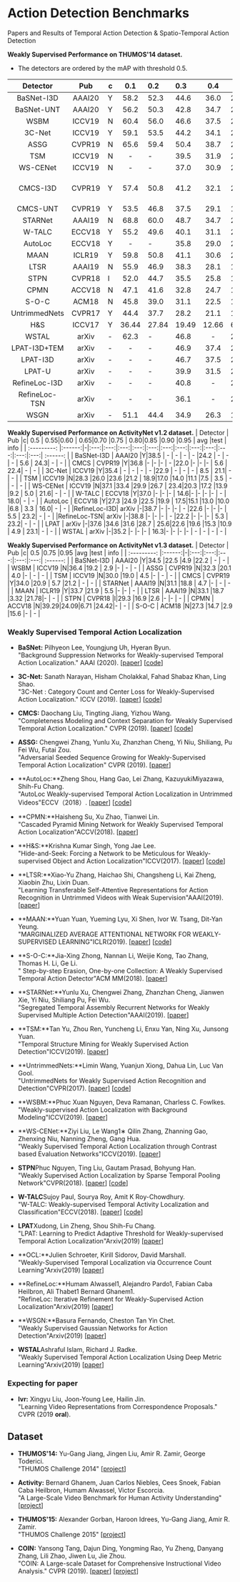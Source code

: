 # Action Detection Benchmarks
Papers and Results of Temporal Action Detection &amp; Spatio-Temporal Action Detection


**Weakly Supervised Performance on THUMOS'14 dataset.**

- The detectors are ordered by the mAP with threshold 0.5.

|  Detector   |   Pub  |c| 0.1 | 0.2 | 0.3 |0.4  | 0.5 | 0.6 | 0.7 | 0.8 | 0.9 |avg  |   info   |
| :---------: |:------:|-|:---:|:----|:----|:---:|:---:|:---:|:---:|:---:|:---:|:---:| :------: |
| BaSNet-I3D  | AAAI20 |Y| 58.2|52.3 |44.6 |36.0 |27.0 |18.6 |10.4 |3.9  |0.5  | -   |    -     |
| BaSNet-UNT  | AAAI20 |Y| 56.2|50.3 |42.8 |34.7 |25.1 |17.1 |9.3  |3.7  |0.5  | -   |    -     |
|   WSBM      | ICCV19 |N| 60.4|56.0 |46.6 |37.5 |26.8 |17.6 |9.0  |3.3  |0.4  | -   |    -     |
|   3C-Net    | ICCV19 |Y| 59.1|53.5 |44.2 |34.1 |26.6 |  -  |8.1  |  -  | -   | -   |    -     |
|    ASSG     | CVPR19 |N| 65.6|59.4 |50.4 |38.7 |25.4 |15.0 |6.6  |  -  |  -  | -   |    -     |
|    TSM      | ICCV19 |N|  -  | -   |39.5 |31.9 |24.5 |13.8 |7.1  |  -  |  -  |23.4 |    -     |
|  WS-CENet   | ICCV19 |N|  -  | -   |37.0 |30.9 |23.9 |13.9 |7.1  |  -  |  -  | -   |    -     |
|  CMCS-I3D   | CVPR19 |Y| 57.4|50.8 |41.2 |32.1 |23.1 |15.0 |7.0  |  -  | -   | -   |report avg-mAP|
|  CMCS-UNT   | CVPR19 |Y| 53.5|46.8 |37.5 |29.1 |19.9 |12.3 |6.0  |  -  | -   | -   |    -     |
|  STARNet    | AAAI19 |N|68.8 |60.0 |48.7 |34.7 |23.0 |-    |-    |  -  |  -  |-    |    -     |
|  W-TALC     | ECCV18 |Y|55.2 |49.6 |40.1 |31.1 |22.8 |-    |-    |  -  |  -  |7.6  |    -     |
|  AutoLoc    | ECCV18 |Y|-    |-    |35.8 |29.0 |21.2 |13.4 |5.8  |  -  |  -  |-    |    -     |
|  MAAN       | ICLR19 |Y|59.8 |50.8 |41.1 |30.6 |20.3 |12.0 |6.9  |2.6  |0.2  |94.1 |    -     |
|  LTSR       | AAAI19 |N|55.9 |46.9 |38.3 |28.1 |18.6 |11.0 |5.59 |2.19 |0.29 |-    |    -     |
|  STPN       | CVPR18 |I|52.0 |44.7 |35.5 |25.8 |16.9 |9.9  |4.3  |1.2  |0.1  |-    |    -     |
|  CPMN       | ACCV18 |N|47.1 |41.6 |32.8 |24.7 |16.1 |10.1 |5.5  |-    |-    |-    |    -     |
|  S-O-C      | ACM18  |N|45.8 |39.0 |31.1 |22.5 |15.9 |-    |-    |-    |-    |-    |    -     |
|UntrimmedNets| CVPR17 |Y|44.4 |37.7 |28.2 |21.1 |13.7 |-    |-    |-    |-    |-    |    -     |
|  H&S        | ICCV17 |Y|36.44|27.84|19.49|12.66|6.84 |-    |-    |-    |-    |-    |    -     |
| WSTAL       | arXiv  |-|62.3 |-    |46.8 |-    |29.6 |-    |9.7  |-    |-    |-    |    -     |
|LPAT-I3D+TEM | arXiv  |-|-    |-    |46.9 |37.4 |28.0 |16.6 |9.2  |-    |-    |27.6 |    -     |
| LPAT-I3D    | arXiv  |-|-    |-    |46.7 |37.5 |27.9 |17.6 |9.2  |-    |-    |27.6 |    -     |
| LPAT-U      | arXiv  |-|-    |-    |39.9 |31.5 |22.6 |14.2 |7.9  |-    |-    |27.6 |    -     |
|RefineLoc-I3D| arXiv  |-|-    |-    |40.8 |-    |23.1 |-    |5.3  |-    |-    |-    |    -     |
|RefineLoc-TSN| arXiv  |-|-    |-    |36.1 |-    |22.6 |-    |5.8  |-    |-    |-    |    -     |
| WSGN        | arXiv  |-|51.1 |44.4 |34.9 |26.3 |18.1 |11.6 |6.5  |-    |-    |-    |    -     |



**Weakly Supervised Performance on ActivityNet v1.2 dataset.**
|  Detector   |  Pub   |c| 0.5 | 0.55|0.60 | 0.65|0.70 |0.75 | 0.80|0.85 |0.90 |0.95 | avg |test |   info   |
| :---------: |:------:|-|:---:|:---:|:---:|:---:|:---:|:---:|:---:|:---:|:---:|:---:|:---:|:---:| :------: |
| BaSNet-I3D  | AAAI20 |Y|38.5 |   - | -   |  -  | -   |24.2 |  -  | -   | -   | 5.6 | 24.3|   - |     -    |
| CMCS        | CVPR19 |Y|36.8 |-    |-    |-    | -   |22.0 |-    |-    |-    | 5.6 | 22.4|   - |     -    |
| 3C-Net      | ICCV19 |Y|35.4 |   - | -   |  -  | -   |22.9 |  -  | -   | -   | 8.5 | 21.1|   - |     -    |
| TSM         | ICCV19 |N|28.3 |26.0 |23.6 |21.2 | 18.9|17.0 |14.0 |11.1 |7.5  | 3.5 | -   |   - |     -    |
| WS-CENet    | ICCV19 |N|37.1 |33.4 |29.9 |26.7 | 23.4|20.3 |17.2 |13.9 |9.2  | 5.0 | 21.6|   - |     -    |
| W-TALC      | ECCV18 |Y|37.0 |-    |-    |-    | 14.6|-    |-    |-    |-    | -   | 18.0|   - |     -    |
| AutoLoc     | ECCV18 |Y|27.3 |24.9 |22.5 |19.9 | 17.5|15.1 |13.0 |10.0 |6.8  | 3.3 | 16.0| -   |     -    |
|RefineLoc-I3D| arXiv  |-|38.7 |-    |-    |-    | -   |22.6 |-    |-    |-    | 5.5 | 23.2| -   |     -    |
|RefineLoc-TSN| arXiv  |-|38.8 |-    |-    |-    | -   |22.2 |-    |-    |-    | 5.3 | 23.2| -   |     -    |
| LPAT        | arXiv  |-|37.6 |34.6 |31.6 |28.7 | 25.6|22.6 |19.6 |15.3 |10.9 | 4.9 | 23.1| -   |     -    |
|   WSTAL     | arXiv  |-|35.2 |-    |-    |-    | 16.3|-    |-    |-    |-    | -   | -   | -   |     -    |


**Weakly Supervised Performance on ActivityNet v1.3 dataset.**
|  Detector   |  Pub   |c| 0.5 |0.75 |0.95 |avg  |test |   info   |
| :---------: |:------:|-|:---:|:---:|:---:|:---:|:---:| :------: |
| BaSNet-I3D  | AAAI20 |Y|34.5 |22.5 |4.9  |22.2 | -   |     -    |
| WSBM        | ICCV19 |N|36.4 |19.2 | 2.9 |-    | -   |     -    |
| ASSG        | CVPR19 |N|32.3 |20.1 | 4.0 |-    | -   |     -    |
| TSM         | ICCV19 |N|30.0 |19.0 | 4.5 |-    | -   |     -    |
| CMCS        | CVPR19 |Y|34.0 |20.9 | 5.7 |21.2 | -   |     -    |
| STARNet     | AAAI19 |N|31.1 |18.8 | 4.7 |-    | -   |     -    |
| MAAN        | ICLR19 |Y|33.7 |21.9 | 5.5 |-    |-    |     -    |
| LTSR        | AAAI19 |N|33.1 |18.7 |3.32 |21.78|-    |     -    |
| STPN        | CVPR18 |I|29.3 |16.9 |2.6  |-    |-    |     -    |
| CPMN        | ACCV18 |N|39.29|24.09|6.71 |24.42|-    |     -    |
| S-O-C       | ACM18  |N|27.3 |14.7 |2.9  |15.6 |-    |     -    |



### Weakly Supervised Temporal Action Localization
* **BaSNet:** Pilhyeon Lee, Youngjung Uh, Hyeran Byun.<br />
  "Background Suppression Networks for Weakly-supervised Temporal Action Localization." AAAI (2020). 
  [[paper](https://arxiv.org/pdf/1911.09963.pdf)]
  [[code](https://github.com/Pilhyeon/BaSNet-pytorch)]

* **3C-Net:** Sanath Narayan, Hisham Cholakkal, Fahad Shabaz Khan, Ling Shao.<br />
  "3C-Net : Category Count and Center Loss for Weakly-Supervised Action Localization." ICCV (2019). 
  [[paper](https://arxiv.org/pdf/1908.08216.pdf)]
  [[code](https://github.com/naraysa/3c-net)]
  
* **CMCS:** Daochang Liu, Tingting Jiang, Yizhou Wang.<br />
  "Completeness Modeling and Context Separation for Weakly Supervised Temporal Action Localization." CVPR (2019). 
  [[paper](http://openaccess.thecvf.com/content_CVPR_2019/papers/Liu_Completeness_Modeling_and_Context_Separation_for_Weakly_Supervised_Temporal_Action_CVPR_2019_paper.pdf)]
  [[code](https://github.com/Finspire13/CMCS-Temporal-Action-Localization)]

* **ASSG:** Chengwei Zhang, Yunlu Xu, Zhanzhan Cheng, Yi Niu, Shiliang, Pu Fei Wu, Futai Zou.<br />
  "Adversarial Seeded Sequence Growing for Weakly-Supervised Temporal Action Localization" CVPR (2019). 
  [[paper](https://arxiv.org/pdf/1908.02422.pdf)]

* **AutoLoc:**Zheng Shou, Hang Gao, Lei Zhang, KazuyukiMiyazawa, Shih-Fu Chang.<br />
  "AutoLoc Weakly-supervised Temporal Action Localization in Untrimmed Videos"ECCV（2018）.
  [[paper](http://openaccess.thecvf.com/content_ECCV_2018/papers/Zheng_Shou_AutoLoc_Weakly-supervised_Temporal_ECCV_2018_paper.pdf)]
  [[code](https://github.com/zhengshou/AutoLoc)]

* **CPMN:**Haisheng Su, Xu Zhao, Tianwei Lin.<br />
  "Cascaded Pyramid Mining Network for Weakly Supervised Temporal Action Localization"ACCV(2018).
  [[paper](https://arxiv.org/pdf/1810.11794.pdf)]

* **H&S:**Krishna Kumar Singh, Yong Jae Lee.<br />
  "Hide-and-Seek: Forcing a Network to be Meticulous for Weakly-supervised Object and Action Localization"ICCV(2017).
  [[paper](https://arxiv.org/pdf/1704.04232.pdf)]
  [[code](https://github.com/goddoe/hide-and-seek)]

* **LTSR:**Xiao-Yu Zhang, Haichao Shi, Changsheng Li, Kai Zheng, Xiaobin Zhu, Lixin Duan.<br />
  "Learning Transferable Self-Attentive Representations for Action Recognition in Untrimmed Videos with Weak Supervision"AAAI(2019).
  [[paper](https://www.aaai.org/ojs/index.php/AAAI/article/download/4958/4831)]

* **MAAN:**Yuan Yuan, Yueming Lyu, Xi Shen, Ivor W. Tsang, Dit-Yan Yeung.<br />
  "MARGINALIZED AVERAGE ATTENTIONAL NETWORK FOR WEAKLY-SUPERVISED LEARNING"ICLR(2019).
  [[paper](https://arxiv.org/pdf/1905.08586.pdf)]
  [[code](https://github.com/yyuanad/MAAN)]

* **S-O-C:**Jia-Xing Zhong, Nannan Li, Weijie Kong, Tao Zhang, Thomas H. Li, Ge Li.<br />
  " Step-by-step Erasion, One-by-one Collection: A Weakly Supervised Temporal Action Detector"ACM MM(2018).
  [[paper](https://arxiv.org/pdf/1807.02929.pdf)]

* **STARNet:**Yunlu Xu, Chengwei Zhang, Zhanzhan Cheng, Jianwen Xie, Yi Niu, Shiliang Pu, Fei Wu.<br />
  "Segregated Temporal Assembly Recurrent Networks for Weakly Supervised Multiple Action Detection"AAAI(2019).
  [[paper](https://www.aaai.org/ojs/index.php/AAAI/article/download/4939/4812)]

* **TSM:**Tan Yu, Zhou Ren, Yuncheng Li, Enxu Yan, Ning Xu, Junsong Yuan.<br />
  "Temporal Structure Mining for Weakly Supervised Action Detection"ICCV(2019).
  [[paper](http://openaccess.thecvf.com/content_ICCV_2019/papers/Yu_Temporal_Structure_Mining_for_Weakly_Supervised_Action_Detection_ICCV_2019_paper.pdf)]
  
* **UntrimmedNets:**Limin Wang, Yuanjun Xiong, Dahua Lin, Luc Van Gool.<br />
  "UntrimmedNets for Weakly Supervised Action Recognition and Detection"CVPR(2017).
  [[paper](https://wanglimin.github.io/papers/WangXLV_CVPR17.pdf)]
  [[code](https://github.com/wanglimin/UntrimmedNet)]

* **WSBM:**Phuc Xuan Nguyen, Deva Ramanan, Charless C. Fowlkes.<br />
  "Weakly-supervised Action Localization with Background Modeling"ICCV(2019).
  [[paper](https://arxiv.org/pdf/1908.06552.pdf)]

* **WS-CENet:**Ziyi Liu, Le Wang1∗ Qilin Zhang, Zhanning Gao, Zhenxing Niu, Nanning Zheng, Gang Hua.<br />
  "Weakly Supervised Temporal Action Localization through Contrast based Evaluation Networks"ICCV(2019).
  [[paper](https://qilin-zhang.github.io/_pages/pdfs/Weakly_Supervised_Temporal_Action_Localization_through_Contrast_based_Evaluation_Networks.pdf)]

* **STPN**Phuc Nguyen, Ting Liu, Gautam Prasad, Bohyung Han.<br />
  "Weakly Supervised Action Localization by Sparse Temporal Pooling Network"CVPR(2018).
  [[paper](http://openaccess.thecvf.com/content_cvpr_2018/papers/Nguyen_Weakly_Supervised_Action_CVPR_2018_paper.pdf)]
  [[code](https://github.com/bellos1203/STPN)]

* **W-TALC**Sujoy Paul, Sourya Roy, Amit K Roy-Chowdhury.<br />
  "W-TALC: Weakly-supervised Temporal Activity Localization and Classification"ECCV(2018).
  [[paper](http://openaccess.thecvf.com/content_ECCV_2018/papers/Sujoy_Paul_W-TALC_Weakly-supervised_Temporal_ECCV_2018_paper.pdf)]
  [[code](https://github.com/sujoyp/wtalc-pytorch)]

* **LPAT**Xudong, Lin Zheng, Shou Shih-Fu Chang.<br />
  "LPAT: Learning to Predict Adaptive Threshold for Weakly-supervised Temporal Action Localization"Arxiv(2019)
  [[paper](https://arxiv.org/pdf/1910.11285.pdf)]

* **OCL:**Julien Schroeter, Kirill Sidorov, David Marshall.<br />
  "Weakly-Supervised Temporal Localization via Occurrence Count Learning"Arxiv(2019)
  [[paper](https://arxiv.org/pdf/1905.07293.pdf)]

* **RefineLoc:**Humam Alwassel1, Alejandro Pardo1, Fabian Caba Heilbron,  Ali Thabet1 Bernard Ghanem1.<br />
  "RefineLoc: Iterative Refinement for Weakly-Supervised Action Localization"Arxiv(2019)
  [[paper](https://arxiv.org/pdf/1904.00227.pdf)]

* **WSGN:**Basura Fernando, Cheston Tan Yin Chet.<br />
  "Weakly Supervised Gaussian Networks for Action Detection"Arxiv(2019)
  [[paper](https://basurafernando.github.io/papers/wacv2020_wsgn.pdf)]

* **WSTAL**Ashraful Islam, Richard J. Radke.<br />
  "Weakly Supervised Temporal Action Localization Using Deep Metric Learning"Arxiv(2019)
  [[paper](https://arxiv.org/pdf/2001.07793.pdf)]


### Expecting for paper
* **lvr:** Xingyu Liu, Joon-Young Lee, Hailin Jin.<br />
  "Learning Video Representations from Correspondence Proposals." CVPR (2019 **oral**).


## Dataset
* **THUMOS'14:** Yu-Gang Jiang, Jingen Liu, Amir R. Zamir, George Toderici.<br />
  "THUMOS Challenge 2014" 
  [[project](https://www.crcv.ucf.edu/THUMOS14/home.html)]

* **Activity:** Bernard Ghanem, Juan Carlos Niebles, Cees Snoek, Fabian Caba Heilbron, Humam Alwassel, Victor Escorcia.<br />
  "A Large-Scale Video Benchmark for Human Activity Understanding" 
  [[project](http://activity-net.org/index.html)]
  
* **THUMOS'15:** Alexander Gorban, Haroon Idrees, Yu-Gang Jiang, Amir R. Zamir.<br />
  "THUMOS Challenge 2015" 
  [[project](http://www.thumos.info/)]

* **COIN:** Yansong Tang, Dajun Ding, Yongming Rao, Yu Zheng, Danyang Zhang, Lili Zhao, Jiwen Lu, Jie Zhou.<br />
  "COIN: A Large-scale Dataset for Comprehensive Instructional Video Analysis." CVPR (2019). 
  [[paper](https://arxiv.org/pdf/1903.02874.pdf)]
  [[project](https://coin-dataset.github.io/)]

